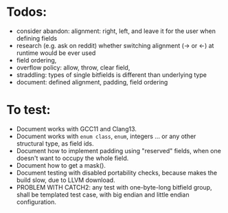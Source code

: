 # Todos:

* consider abandon: alignment: right, left, and leave it for the user when defining fields
* research (e.g. ask on reddit) whether switching alignment (-> or <-) at runtime would be ever used
* field ordering,
* overflow policy: allow, throw, clear field,
* straddling: types of single bitfields is different than underlying type
* document: defined alignment, padding, field ordering

# To test:

* Document works with GCC11 and Clang13.
* Document works with `enum class`, `enum`, integers ... or any other structural type, as field ids.
* Document how to implement padding using "reserved" fields, when one doesn't want to occupy the whole field.
* Document how to get a mask().
* Document testing with disabled portability checks, because makes the build slow, due to LLVM download.
* PROBLEM WITH CATCH2: any test with one-byte-long bitfield group, shall be templated test case, with big endian and 
little endian configuration.

